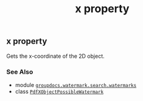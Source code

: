 ﻿---
title: x property
second_title: GroupDocs.Watermark for Python via .NET API References
description: 
type: docs
url: /python-net/groupdocs.watermark.search.watermarks/pdfxobjectpossiblewatermark/x/
is_root: false
weight: 120
---

## x property


Gets the x-coordinate of the 2D object.

### See Also
* module [`groupdocs.watermark.search.watermarks`](../../)
* class [`PdfXObjectPossibleWatermark`](/watermark/python-net/groupdocs.watermark.search.watermarks/pdfxobjectpossiblewatermark)
